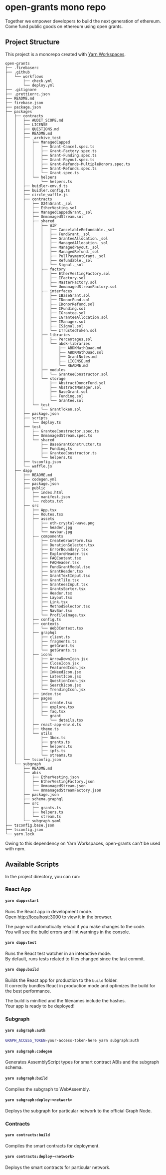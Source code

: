 # open-grants mono repo

Together we empower developers to build the next generation of ethereum.
Come fund public goods on ethereum using open grants.

## Project Structure

This project is a monorepo created with [Yarn Workspaces](https://classic.yarnpkg.com/en/docs/workspaces/).

[comment]: # 'git ls-tree -r --name-only HEAD | tree --fromfile'

```
open-grants
├── .firebaserc
├── .github
│   └── workflows
│       ├── check.yml
│       └── deploy.yml
├── .gitignore
├── .prettierrc.json
├── README.md
├── firebase.json
├── package.json
├── packages
│   ├── contracts
│   │   ├── AUDIT_SCOPE.md
│   │   ├── LICENSE
│   │   ├── QUESTIONS.md
│   │   ├── README.md
│   │   ├── _archive_test
│   │   │   ├── ManagedCapped
│   │   │   │   ├── Grant-Cancel.spec.ts
│   │   │   │   ├── Grant-Factory.spec.ts
│   │   │   │   ├── Grant-Funding.spec.ts
│   │   │   │   ├── Grant-Payout.spec.ts
│   │   │   │   ├── Grant-Refunds-MultipleDonors.spec.ts
│   │   │   │   ├── Grant-Refunds.spec.ts
│   │   │   │   └── Grant.spec.ts
│   │   │   └── helpers
│   │   │       └── helpers.ts
│   │   ├── buidler-env.d.ts
│   │   ├── buidler.config.ts
│   │   ├── circle_waffle.js
│   │   ├── contracts
│   │   │   ├── D24nGrant._sol
│   │   │   ├── EtherVesting.sol
│   │   │   ├── ManagedCappedGrant._sol
│   │   │   ├── UnmanagedStream.sol
│   │   │   ├── shared
│   │   │   │   ├── WIP
│   │   │   │   │   ├── CancelableRefundable._sol
│   │   │   │   │   ├── FundGrant._sol
│   │   │   │   │   ├── GranteeAllocation._sol
│   │   │   │   │   ├── ManagedAllocation._sol
│   │   │   │   │   ├── ManagedPayout._sol
│   │   │   │   │   ├── ManagedRefund._sol
│   │   │   │   │   ├── PullPaymentGrant._sol
│   │   │   │   │   ├── Refundable._sol
│   │   │   │   │   └── Signal._sol
│   │   │   │   ├── factory
│   │   │   │   │   ├── EtherVestingFactory.sol
│   │   │   │   │   ├── IFactory.sol
│   │   │   │   │   ├── MasterFactory.sol
│   │   │   │   │   └── UnmanagedStreamFactory.sol
│   │   │   │   ├── interfaces
│   │   │   │   │   ├── IBaseGrant.sol
│   │   │   │   │   ├── IDonorFund.sol
│   │   │   │   │   ├── IDonorRefund.sol
│   │   │   │   │   ├── IFunding.sol
│   │   │   │   │   ├── IGrantee.sol
│   │   │   │   │   ├── IGranteeAllocation.sol
│   │   │   │   │   ├── IManager.sol
│   │   │   │   │   ├── ISignal.sol
│   │   │   │   │   └── ITrustedToken.sol
│   │   │   │   ├── libraries
│   │   │   │   │   ├── Percentages.sol
│   │   │   │   │   └── abdk-libraries
│   │   │   │   │       ├── ABDKMathQuad.md
│   │   │   │   │       ├── ABDKMathQuad.sol
│   │   │   │   │       ├── GrantNotes.md
│   │   │   │   │       ├── LICENSE.md
│   │   │   │   │       └── README.md
│   │   │   │   ├── modules
│   │   │   │   │   └── GranteeConstructor.sol
│   │   │   │   └── storage
│   │   │   │       ├── AbstractDonorFund.sol
│   │   │   │       ├── AbstractManager.sol
│   │   │   │       ├── BaseGrant.sol
│   │   │   │       ├── Funding.sol
│   │   │   │       └── Grantee.sol
│   │   │   └── test
│   │   │       └── GrantToken.sol
│   │   ├── package.json
│   │   ├── scripts
│   │   │   └── deploy.ts
│   │   ├── test
│   │   │   ├── GranteeConstructor.spec.ts
│   │   │   ├── UnmanagedStream.spec.ts
│   │   │   └── shared
│   │   │       ├── BaseGrantConstructor.ts
│   │   │       ├── Funding.ts
│   │   │       ├── GranteeConstructor.ts
│   │   │       └── helpers.ts
│   │   ├── tsconfig.json
│   │   └── waffle.js
│   ├── dapp
│   │   ├── README.md
│   │   ├── codegen.yml
│   │   ├── package.json
│   │   ├── public
│   │   │   ├── index.html
│   │   │   ├── manifest.json
│   │   │   └── robots.txt
│   │   ├── src
│   │   │   ├── App.tsx
│   │   │   ├── Routes.tsx
│   │   │   ├── assets
│   │   │   │   ├── eth-crystal-wave.png
│   │   │   │   ├── header.jpg
│   │   │   │   └── navbar.jpg
│   │   │   ├── components
│   │   │   │   ├── CreateGrantForm.tsx
│   │   │   │   ├── DurationSelector.tsx
│   │   │   │   ├── ErrorBoundary.tsx
│   │   │   │   ├── ExploreHeader.tsx
│   │   │   │   ├── FAQContent.tsx
│   │   │   │   ├── FAQHeader.tsx
│   │   │   │   ├── FundGrantModal.tsx
│   │   │   │   ├── GrantHeader.tsx
│   │   │   │   ├── GrantTextInput.tsx
│   │   │   │   ├── GrantTile.tsx
│   │   │   │   ├── GranteesInput.tsx
│   │   │   │   ├── GrantsSorter.tsx
│   │   │   │   ├── Header.tsx
│   │   │   │   ├── Layout.tsx
│   │   │   │   ├── Link.tsx
│   │   │   │   ├── MethodSelector.tsx
│   │   │   │   ├── NavBar.tsx
│   │   │   │   └── ProfileImage.tsx
│   │   │   ├── config.ts
│   │   │   ├── contexts
│   │   │   │   └── Web3Context.tsx
│   │   │   ├── graphql
│   │   │   │   ├── client.ts
│   │   │   │   ├── fragments.ts
│   │   │   │   ├── getGrant.ts
│   │   │   │   └── getGrants.ts
│   │   │   ├── icons
│   │   │   │   ├── ArrowDownIcon.jsx
│   │   │   │   ├── CloseIcon.jsx
│   │   │   │   ├── FeaturedIcon.jsx
│   │   │   │   ├── InNeedIcon.jsx
│   │   │   │   ├── LatestIcon.jsx
│   │   │   │   ├── QuestionIcon.jsx
│   │   │   │   ├── SearchIcon.jsx
│   │   │   │   └── TrendingIcon.jsx
│   │   │   ├── index.tsx
│   │   │   ├── pages
│   │   │   │   ├── create.tsx
│   │   │   │   ├── explore.tsx
│   │   │   │   ├── faq.tsx
│   │   │   │   └── grant
│   │   │   │       └── details.tsx
│   │   │   ├── react-app-env.d.ts
│   │   │   ├── theme.ts
│   │   │   └── utils
│   │   │       ├── 3box.ts
│   │   │       ├── grants.ts
│   │   │       ├── helpers.ts
│   │   │       ├── ipfs.ts
│   │   │       └── streams.ts
│   │   └── tsconfig.json
│   └── subgraph
│       ├── README.md
│       ├── abis
│       │   ├── EtherVesting.json
│       │   ├── EtherVestingFactory.json
│       │   ├── UnmanagedStream.json
│       │   └── UnmanagedStreamFactory.json
│       ├── package.json
│       ├── schema.graphql
│       ├── src
│       │   ├── grants.ts
│       │   ├── helpers.ts
│       │   └── stream.ts
│       └── subgraph.yaml
├── tsconfig.base.json
├── tsconfig.json
└── yarn.lock
```

Owing to this dependency on Yarn Workspaces, open-grants can't be used with npm.

## Available Scripts

In the project directory, you can run:

### React App

#### `yarn dapp:start`

Runs the React app in development mode.<br>
Open [http://localhost:3000](http://localhost:3000) to view it in the browser.

The page will automatically reload if you make changes to the code.<br>
You will see the build errors and lint warnings in the console.

#### `yarn dapp:test`

Runs the React test watcher in an interactive mode.<br>
By default, runs tests related to files changed since the last commit.

#### `yarn dapp:build`

Builds the React app for production to the `build` folder.<br />
It correctly bundles React in production mode and optimizes the build for the best performance.

The build is minified and the filenames include the hashes.<br />
Your app is ready to be deployed!

### Subgraph

#### `yarn subgraph:auth`

```sh
GRAPH_ACCESS_TOKEN=your-access-token-here yarn subgraph:auth
```

#### `yarn subgraph:codegen`

Generates AssemblyScript types for smart contract ABIs and the subgraph schema.

#### `yarn subgraph:build`

Compiles the subgraph to WebAssembly.

#### `yarn subgraph:deploy-<network>`

Deploys the subgraph for particular network to the official Graph Node.<br/>

### Contracts

#### `yarn contracts:build`

Compiles the smart contracts for deployment.

#### `yarn contracts:deploy-<network>`

Deploys the smart contracts for particular network.<br/>

